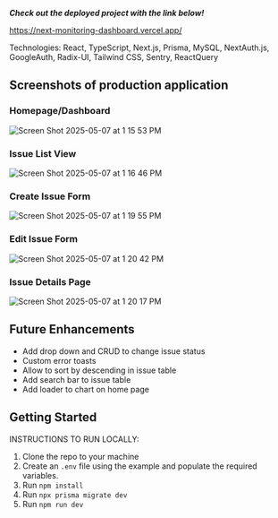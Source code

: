 ***Check out the deployed project with the link below!***

https://next-monitoring-dashboard.vercel.app/

Technologies: React, TypeScript, Next.js, Prisma, MySQL, NextAuth.js, GoogleAuth, Radix-UI, Tailwind CSS, Sentry, ReactQuery

## Screenshots of production application

### **Homepage/Dashboard**
![Screen Shot 2025-05-07 at 1 15 53 PM](https://github.com/user-attachments/assets/0ebbde20-7635-440f-a0b8-73494934219b)

### **Issue List View**
![Screen Shot 2025-05-07 at 1 16 46 PM](https://github.com/user-attachments/assets/5bd195e7-9707-498a-ba07-36ff62aa5fa0)

### **Create Issue Form**
![Screen Shot 2025-05-07 at 1 19 55 PM](https://github.com/user-attachments/assets/0ddc3ed6-014c-4fb7-9f37-9dd579c7cc1a)

### **Edit Issue Form**
![Screen Shot 2025-05-07 at 1 20 42 PM](https://github.com/user-attachments/assets/1bb4228a-08da-4872-8a91-27387e91cb51)

### **Issue Details Page**
![Screen Shot 2025-05-07 at 1 20 17 PM](https://github.com/user-attachments/assets/abf7b108-3daa-4f08-9743-2059a603e6d6)

## Future Enhancements
- Add drop down and CRUD to change issue status
- Custom error toasts
- Allow to sort by descending in issue table
- Add search bar to issue table
- Add loader to chart on home page

## Getting Started

INSTRUCTIONS TO RUN LOCALLY: 
  1. Clone the repo to your machine
  2. Create an `.env` file using the example and populate the required variables.
  3. Run `npm install`
  4. Run `npx prisma migrate dev`
  5. Run `npm run dev`
